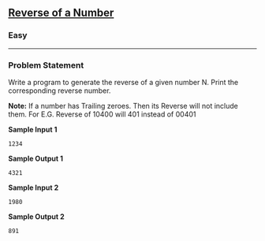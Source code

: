 <h2><a href="https://www.codingninjas.com/studio/problems/reverse-of-a-number_624652">Reverse of a Number</a></h2><h3 color="green">Easy</h3><hr>

### Problem Statement

Write a program to generate the reverse of a given number N. Print the corresponding reverse number.

**Note:** If a number has Trailing zeroes. Then its Reverse will not include them. For E.G. Reverse of 10400 will 401 instead of 00401 

**Sample Input 1**
```
1234
```
**Sample Output 1**
```
4321
```

**Sample Input 2**
```
1980
```
**Sample Output 2**
```
891
```